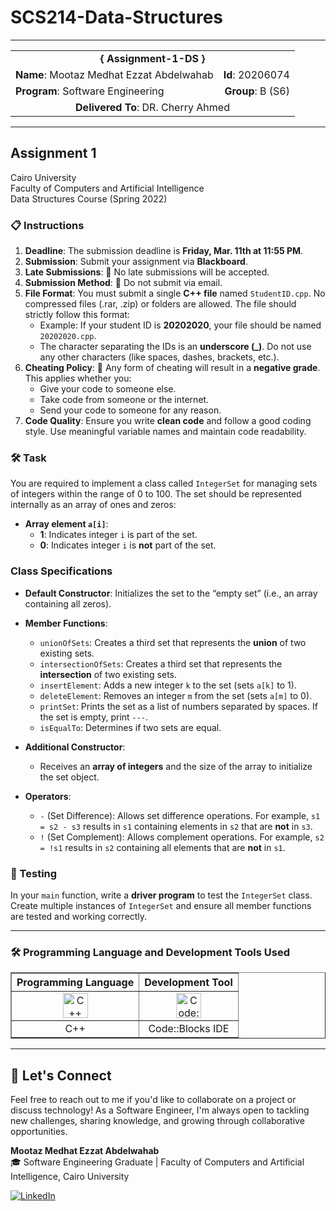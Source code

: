 # SCS214-Data-Structures
---

<div align="center">
  <table width="100%">
    <tr>
      <td colspan="2" align="center"><strong>{ Assignment-1-DS }</strong></td>
    </tr>
    <tr>
      <td align="left"><strong>Name</strong>: Mootaz Medhat Ezzat Abdelwahab</td>
      <td align="right"><strong>Id</strong>: 20206074</td>
    </tr>
    <tr>
      <td align="left"><strong>Program</strong>: Software Engineering</td>
      <td align="right"><strong>Group</strong>: B (S6)</td>
    </tr>
    <tr>
      <td colspan="2" align="center"><strong>Delivered To</strong>: DR. Cherry Ahmed</td>
    </tr>
  </table>
</div>

---

## Assignment 1

Cairo University  
Faculty of Computers and Artificial Intelligence  
Data Structures Course (Spring 2022) 

### 📋 Instructions

1. **Deadline**: The submission deadline is **Friday, Mar. 11th at 11:55 PM**.
2. **Submission**: Submit your assignment via **Blackboard**.
3. **Late Submissions**: 🚫 No late submissions will be accepted.
4. **Submission Method**: 🚫 Do not submit via email.
5. **File Format**: You must submit a single **C++ file** named `StudentID.cpp`. No compressed files (.rar, .zip) or folders are allowed. The file should strictly follow this format:
   - Example: If your student ID is **20202020**, your file should be named `20202020.cpp`.
   - The character separating the IDs is an **underscore (_)**. Do not use any other characters (like spaces, dashes, brackets, etc.).
6. **Cheating Policy**: 🚫 Any form of cheating will result in a **negative grade**. This applies whether you:
   - Give your code to someone else.
   - Take code from someone or the internet.
   - Send your code to someone for any reason.
7. **Code Quality**: Ensure you write **clean code** and follow a good coding style. Use meaningful variable names and maintain code readability.

### 🛠️ Task

You are required to implement a class called `IntegerSet` for managing sets of integers within the range of 0 to 100. The set should be represented internally as an array of ones and zeros:
- **Array element `a[i]`**:
  - **1**: Indicates integer `i` is part of the set.
  - **0**: Indicates integer `i` is **not** part of the set.

### Class Specifications

- **Default Constructor**: Initializes the set to the “empty set” (i.e., an array containing all zeros).
  
- **Member Functions**:
  - `unionOfSets`: Creates a third set that represents the **union** of two existing sets.
  - `intersectionOfSets`: Creates a third set that represents the **intersection** of two existing sets.
  - `insertElement`: Adds a new integer `k` to the set (sets `a[k]` to 1).
  - `deleteElement`: Removes an integer `m` from the set (sets `a[m]` to 0).
  - `printSet`: Prints the set as a list of numbers separated by spaces. If the set is empty, print `---`.
  - `isEqualTo`: Determines if two sets are equal.

- **Additional Constructor**:
  - Receives an **array of integers** and the size of the array to initialize the set object.

- **Operators**:
  - `-` (Set Difference): Allows set difference operations. For example, `s1 = s2 - s3` results in `s1` containing elements in `s2` that are **not** in `s3`.
  - `!` (Set Complement): Allows complement operations. For example, `s2 = !s1` results in `s2` containing all elements that are **not** in `s1`.

### 📝 Testing

In your `main` function, write a **driver program** to test the `IntegerSet` class. Create multiple instances of `IntegerSet` and ensure all member functions are tested and working correctly.

---

### 🛠️ Programming Language and Development Tools Used

<table align="center" border="1" cellpadding="10">
  <thead>
    <tr>
      <th>Programming Language</th>
      <th>Development Tool</th>
    </tr>
  </thead>
  <tbody>
    <tr>
      <td align="center">
        <img src="https://cdn.jsdelivr.net/gh/devicons/devicon/icons/cplusplus/cplusplus-original.svg" title="C++" alt="C++" width="40" height="40"/>
      </td>
      <td align="center">
        <img src="https://github.com/user-attachments/assets/1db36f07-698f-400f-bdd7-b3ad8f936f5d" title="Code::Blocks" alt="Code::Blocks" width="40" height="40"/>
      </td>
    </tr>
    <tr>
      <td align="center">
        C++
      </td>
      <td align="center">
        Code::Blocks IDE
      </td>
    </tr>
  </tbody>
</table>

---

## 💬 Let's Connect
Feel free to reach out to me if you'd like to collaborate on a project or discuss technology! As a Software Engineer, I'm always open to tackling new challenges, sharing knowledge, and growing through collaborative opportunities.

**Mootaz Medhat Ezzat Abdelwahab**  
🎓 Software Engineering Graduate | Faculty of Computers and Artificial Intelligence, Cairo University  

[![LinkedIn](https://img.shields.io/badge/LinkedIn-0077B5?style=for-the-badge&logo=linkedin&logoColor=white)](https://www.linkedin.com/in/mootaz-medhat-ezzat-abdelwahab-377a60244)
